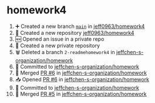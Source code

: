 # homework4
<!--START_SECTION:activity-->
1. ➕ Created a new branch [`main`](https://github.com/jeff0963/homework4/tree/main) in [jeff0963/homework4](https://github.com/jeff0963/homework4)
2. 🎉 Created a new repository [jeff0963/homework4](https://github.com/jeff0963/homework4)
3. 🆕 Opened an issue in a private repo
4. 🎉 Created a new private repository
5. 🗑️ Deleted a branch `2-readmehomework4` in [jeffchen-s-organization/homework](https://github.com/jeffchen-s-organization/homework)
6. 📝 Committed to [jeffchen-s-organization/homework](https://github.com/jeffchen-s-organization/homework/commit/06541708d58958598a00e9ff103cc95c578927d7)
7. 🔀 Merged [PR #6](https://github.com/jeffchen-s-organization/homework/pull/6) in [jeffchen-s-organization/homework](https://github.com/jeffchen-s-organization/homework)
8. 📥 Opened [PR #6](https://github.com/jeffchen-s-organization/homework/pull/6) in [jeffchen-s-organization/homework](https://github.com/jeffchen-s-organization/homework)
9. 📝 Committed to [jeffchen-s-organization/homework](https://github.com/jeffchen-s-organization/homework/commit/b18df7fdd16057fec4fe2f9012c811096f13b806)
10. 🔀 Merged [PR #5](https://github.com/jeffchen-s-organization/homework/pull/5) in [jeffchen-s-organization/homework](https://github.com/jeffchen-s-organization/homework)
<!--END_SECTION:activity-->
